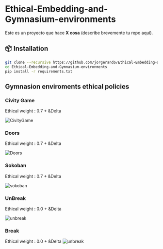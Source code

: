 # Ethical-Embedding-and-Gymnasium-environments

Este es un proyecto que hace **X cosa** (describe brevemente tu repo aquí).

## 📦 Installation

```bash
git clone --recursive https://github.com/jorgerando/Ethical-Embedding-and-Gymnasium-environments.git
cd Ethical-Embedding-and-Gymnasium-environments
pip install -r requirements.txt
```
## Gymnasion enviroments ethical policies

### Civity Game

Ethical weight : 0.7 + &Delta

![CivityGame](https://github.com/user-attachments/assets/e321a39a-a5b9-4f95-ae39-97c432d9bc31)

### Doors 

Ethical weight : 0.7 + &Delta

![Doors](https://github.com/user-attachments/assets/eae1cb27-56ac-4edb-9346-78e3502cbcbb)

### Sokoban 
Ethical weight : 0.7 + &Delta

![sokoban](https://github.com/user-attachments/assets/224683fc-cb21-4d05-a41e-03135039a02a)

### UnBreak 

Ethical weight : 0.0 + &Delta

![unbreak](https://github.com/user-attachments/assets/1463f53c-2973-4715-b44f-6e4f7a3622ac)

### Break

Ethical weight : 0.0 + &Delta
![unbreak](https://github.com/user-attachments/assets/9576f8a9-9e61-45bd-b6b0-dc7d52fa31d4)



